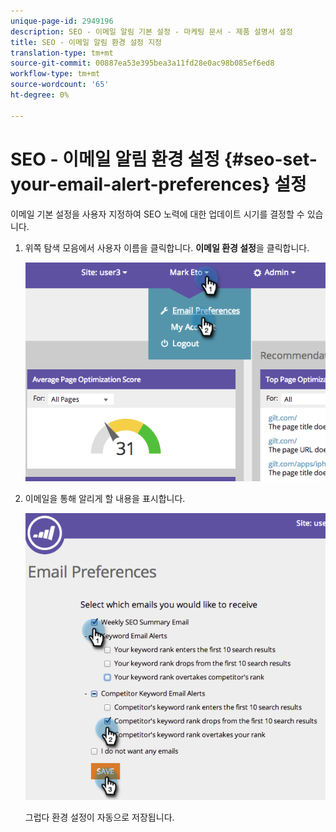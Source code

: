 ```yaml
---
unique-page-id: 2949196
description: SEO - 이메일 알림 기본 설정 - 마케팅 문서 - 제품 설명서 설정
title: SEO - 이메일 알림 환경 설정 지정
translation-type: tm+mt
source-git-commit: 00887ea53e395bea3a11fd28e0ac98b085ef6ed8
workflow-type: tm+mt
source-wordcount: '65'
ht-degree: 0%

---
```



# SEO - 이메일 알림 환경 설정 {#seo-set-your-email-alert-preferences} 설정

이메일 기본 설정을 사용자 지정하여 SEO 노력에 대한 업데이트 시기를 결정할 수 있습니다.

1. 위쪽 탐색 모음에서 사용자 이름을 클릭합니다. **이메일 환경 설정**&#x200B;을 클릭합니다.

   ![](assets/image2014-9-17-21-3a23-3a28.png)

1. 이메일을 통해 알리게 할 내용을 표시합니다.

   ![](assets/image2014-9-17-21-3a23-3a33.png)

   그럽다 환경 설정이 자동으로 저장됩니다.

